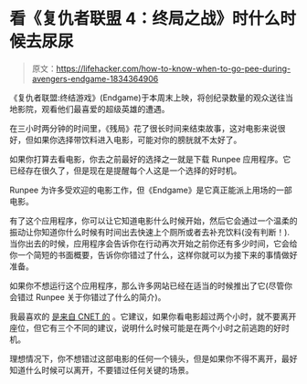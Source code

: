 # 看《复仇者联盟 4：终局之战》时什么时候去尿尿

> 原文：<https://lifehacker.com/how-to-know-when-to-go-pee-during-avengers-endgame-1834364906>

《复仇者联盟:终结游戏》(Endgame)于本周末上映，将创纪录数量的观众送往当地影院，观看他们最喜爱的超级英雄的遭遇。



在三小时两分钟的时间里，《残局》花了很长时间来结束故事，这对电影来说很好，但如果你选择带饮料进入电影，可能对你的膀胱就不太好了。

如果你打算去看电影，你去之前最好的选择之一就是下载 Runpee 应用程序。它已经存在很久了，但是现在是提醒每个人这是一个选择的好时机。

Runpee 为许多受欢迎的电影工作，但《Endgame》是它真正能派上用场的一部电影。

有了这个应用程序，你可以让它知道电影什么时候开始，然后它会通过一个温柔的振动让你知道你什么时候有时间出去快速上个厕所或者去补充饮料(没有判断！).当你出去的时候，应用程序会告诉你在行动再次开始之前你还有多少时间，它会给你一个简短的书面概要，告诉你你错过了什么，这样你就可以为接下来的事情做好准备。

如果你不想运行这个应用程序，那么许多网站已经在适当的时候推出了它(尽管你会错过 Runpee 关于你错过了什么的简介)。

我最喜欢的 [是来自 CNET 的](https://www.cnet.com/how-to/when-to-pee-during-avengers-endgame-bathroom-break-run-for-it-here/) 。它建议，如果你看电影超过两个小时，就不要离开座位，但它有三个不同的建议，说明什么时候可能是在两个小时之前逃跑的好时机。

理想情况下，你不想错过这部电影的任何一个镜头，但是如果你不得不离开，最好知道什么时候可以离开，不要错过任何关键的场景。